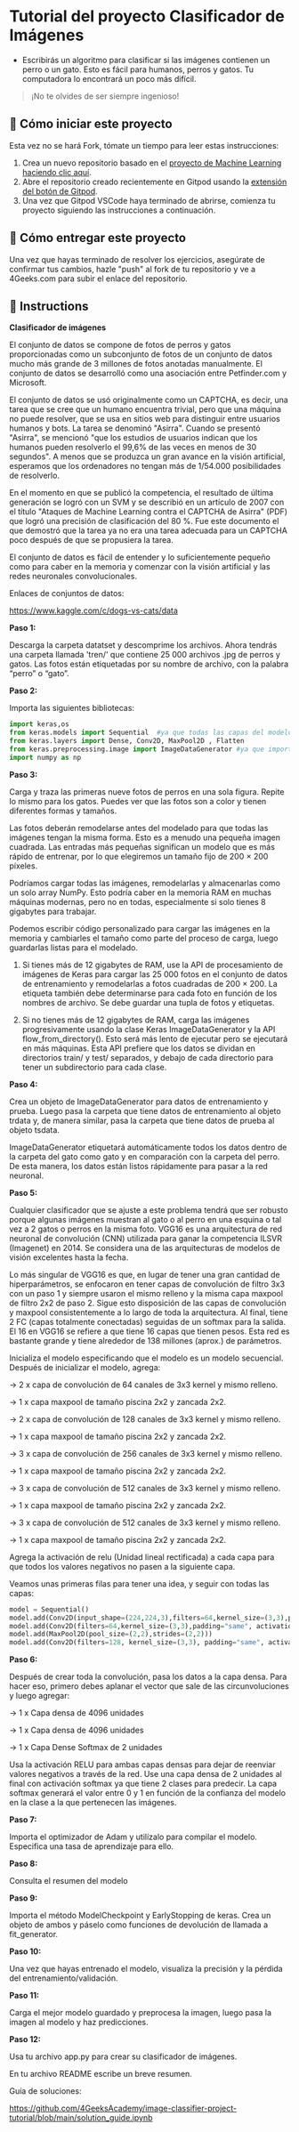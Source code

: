 <!-- hide -->
# Tutorial del proyecto Clasificador de Imágenes
<!-- endhide -->

- Escribirás un algoritmo para clasificar si las imágenes contienen un perro o un gato. Esto es fácil para humanos, perros y gatos. Tu computadora lo encontrará un poco más difícil.

> ¡No te olvides de ser siempre ingenioso!

## 🌱  Cómo iniciar este proyecto

Esta vez no se hará Fork, tómate un tiempo para leer estas instrucciones:

1. Crea un nuevo repositorio basado en el [proyecto de Machine Learning](https://github.com/4GeeksAcademy/machine-learning-python-template/generate) [haciendo clic aquí](https://github.com/4GeeksAcademy/machine-learning-python-template).
2. Abre el repositorio creado recientemente en Gitpod usando la [extensión del botón de Gitpod](https://www.gitpod.io/docs/browser-extension/).
3. Una vez que Gitpod VSCode haya terminado de abrirse, comienza tu proyecto siguiendo las instrucciones a continuación.

## 🚛 Cómo entregar este proyecto

Una vez que hayas terminado de resolver los ejercicios, asegúrate de confirmar tus cambios, hazle "push" al fork de tu repositorio y ve a 4Geeks.com para subir el enlace del repositorio.

## 📝 Instructions

**Clasificador de imágenes**

El conjunto de datos se compone de fotos de perros y gatos proporcionadas como un subconjunto de fotos de un conjunto de datos mucho más grande de 3 millones de fotos anotadas manualmente. El conjunto de datos se desarrolló como una asociación entre Petfinder.com y Microsoft.

El conjunto de datos se usó originalmente como un CAPTCHA, es decir, una tarea que se cree que un humano encuentra trivial, pero que una máquina no puede resolver, que se usa en sitios web para distinguir entre usuarios humanos y bots. La tarea se denominó "Asirra". Cuando se presentó "Asirra", se mencionó "que los estudios de usuarios indican que los humanos pueden resolverlo el 99,6% de las veces en menos de 30 segundos". A menos que se produzca un gran avance en la visión artificial, esperamos que los ordenadores no tengan más de 1/54.000 posibilidades de resolverlo.

En el momento en que se publicó la competencia, el resultado de última generación se logró con un SVM y se describió en un artículo de 2007 con el título "Ataques de Machine Learning contra el CAPTCHA de Asirra" (PDF) que logró una precisión de clasificación del 80 %. Fue este documento el que demostró que la tarea ya no era una tarea adecuada para un CAPTCHA poco después de que se propusiera la tarea.

El conjunto de datos es fácil de entender y lo suficientemente pequeño como para caber en la memoria y comenzar con la visión artificial y las redes neuronales convolucionales.

Enlaces de conjuntos de datos:

https://www.kaggle.com/c/dogs-vs-cats/data

**Paso 1:**

Descarga la carpeta datatset y descomprime los archivos. Ahora tendrás una carpeta llamada 'tren/' que contiene 25 000 archivos .jpg de perros y gatos. Las fotos están etiquetadas por su nombre de archivo, con la palabra “perro” o “gato”.

**Paso 2:**

Importa las siguientes bibliotecas:

```py
import keras,os
from keras.models import Sequential  #ya que todas las capas del modelo se organizarán en secuencia
from keras.layers import Dense, Conv2D, MaxPool2D , Flatten
from keras.preprocessing.image import ImageDataGenerator #ya que importa datos con etiquetas fácilmente al modelo. Tiene funciones para cambiar la escala, rotar, hacer zoom, etc. Esta clase altera los datos sobre la marcha mientras los pasa al modelo.
import numpy as np
```

**Paso 3:**

Carga y traza las primeras nueve fotos de perros en una sola figura. Repite lo mismo para los gatos. Puedes ver que las fotos son a color y tienen diferentes formas y tamaños.

Las fotos deberán remodelarse antes del modelado para que todas las imágenes tengan la misma forma. Esto es a menudo una pequeña imagen cuadrada. Las entradas más pequeñas significan un modelo que es más rápido de entrenar, por lo que elegiremos un tamaño fijo de 200 × 200 píxeles.

Podríamos cargar todas las imágenes, remodelarlas y almacenarlas como un solo array NumPy. Esto podría caber en la memoria RAM en muchas máquinas modernas, pero no en todas, especialmente si solo tienes 8 gigabytes para trabajar.

Podemos escribir código personalizado para cargar las imágenes en la memoria y cambiarles el tamaño como parte del proceso de carga, luego guardarlas listas para el modelado.

1. Si tienes más de 12 gigabytes de RAM, use la API de procesamiento de imágenes de Keras para cargar las 25 000 fotos en el conjunto de datos de entrenamiento y remodelarlas a fotos cuadradas de 200 × 200. La etiqueta también debe determinarse para cada foto en función de los nombres de archivo. Se debe guardar una tupla de fotos y etiquetas.

2. Si no tienes más de 12 gigabytes de RAM, carga las imágenes progresivamente usando la clase Keras ImageDataGenerator y la API flow_from_directory(). Esto será más lento de ejecutar pero se ejecutará en más máquinas. Esta API prefiere que los datos se dividan en directorios train/ y test/ separados, y debajo de cada directorio para tener un subdirectorio para cada clase.

**Paso 4:**

Crea un objeto de ImageDataGenerator para datos de entrenamiento y prueba. Luego pasa la carpeta que tiene datos de entrenamiento al objeto trdata y, de manera similar, pasa la carpeta que tiene datos de prueba al objeto tsdata.

ImageDataGenerator etiquetará automáticamente todos los datos dentro de la carpeta del gato como gato y en comparación con la carpeta del perro. De esta manera, los datos están listos rápidamente para pasar a la red neuronal.

**Paso 5:**

Cualquier clasificador que se ajuste a este problema tendrá que ser robusto porque algunas imágenes muestran al gato o al perro en una esquina o tal vez a 2 gatos o perros en la misma foto. VGG16 es una arquitectura de red neuronal de convolución (CNN) utilizada para ganar la competencia ILSVR (Imagenet) en 2014. Se considera una de las arquitecturas de modelos de visión excelentes hasta la fecha.

Lo más singular de VGG16 es que, en lugar de tener una gran cantidad de hiperparámetros, se enfocaron en tener capas de convolución de filtro 3x3 con un paso 1 y siempre usaron el mismo relleno y la misma capa maxpool de filtro 2x2 de paso 2. Sigue esto disposición de las capas de convolución y maxpool consistentemente a lo largo de toda la arquitectura. Al final, tiene 2 FC (capas totalmente conectadas) seguidas de un softmax para la salida. El 16 en VGG16 se refiere a que tiene 16 capas que tienen pesos. Esta red es bastante grande y tiene alrededor de 138 millones (aprox.) de parámetros.

Inicializa el modelo especificando que el modelo es un modelo secuencial. Después de inicializar el modelo, agrega:

→ 2 x capa de convolución de 64 canales de 3x3 kernel y mismo relleno.

→ 1 x capa maxpool de tamaño piscina 2x2 y zancada 2x2.

→ 2 x capa de convolución de 128 canales de 3x3 kernel y mismo relleno.

→ 1 x capa maxpool de tamaño piscina 2x2 y zancada 2x2.

→ 3 x capa de convolución de 256 canales de 3x3 kernel y mismo relleno.

→ 1 x capa maxpool de tamaño piscina 2x2 y zancada 2x2.

→ 3 x capa de convolución de 512 canales de 3x3 kernel y mismo relleno.

→ 1 x capa maxpool de tamaño piscina 2x2 y zancada 2x2.

→ 3 x capa de convolución de 512 canales de 3x3 kernel y mismo relleno.

→ 1 x capa maxpool de tamaño piscina 2x2 y zancada 2x2.

Agrega la activación de relu (Unidad lineal rectificada) a cada capa para que todos los valores negativos no pasen a la siguiente capa.

Veamos unas primeras filas para tener una idea, y seguir con todas las capas:

```py
model = Sequential()
model.add(Conv2D(input_shape=(224,224,3),filters=64,kernel_size=(3,3),padding="same", activation="relu"))
model.add(Conv2D(filters=64,kernel_size=(3,3),padding="same", activation="relu"))
model.add(MaxPool2D(pool_size=(2,2),strides=(2,2)))
model.add(Conv2D(filters=128, kernel_size=(3,3), padding="same", activation="relu"))
```

**Paso 6:**

Después de crear toda la convolución, pasa los datos a la capa densa. Para hacer eso, primero debes aplanar el vector que sale de las circunvoluciones y luego agregar:

→ 1 x Capa densa de 4096 unidades

→ 1 x Capa densa de 4096 unidades

→ 1 x Capa Dense Softmax de 2 unidades

Usa la activación RELU para ambas capas densas para dejar de reenviar valores negativos a través de la red. Use una capa densa de 2 unidades al final con activación softmax ya que tiene 2 clases para predecir. La capa softmax generará el valor entre 0 y 1 en función de la confianza del modelo en la clase a la que pertenecen las imágenes.

**Paso 7:**

Importa el optimizador de Adam y utilízalo para compilar el modelo. Especifica una tasa de aprendizaje para ello.

**Paso 8:**

Consulta el resumen del modelo

**Paso 9:**

Importa el método ModelCheckpoint y EarlyStopping de keras. Crea un objeto de ambos y páselo como funciones de devolución de llamada a fit_generator.

**Paso 10:**

Una vez que hayas entrenado el modelo, visualiza la precisión y la pérdida del entrenamiento/validación.

**Paso 11:**

Carga el mejor modelo guardado y preprocesa la imagen, luego pasa la imagen al modelo y haz predicciones.

**Paso 12:**

Usa tu archivo app.py para crear su clasificador de imágenes.

En tu archivo README escribe un breve resumen.

Guía de soluciones: 

https://github.com/4GeeksAcademy/image-classifier-project-tutorial/blob/main/solution_guide.ipynb
